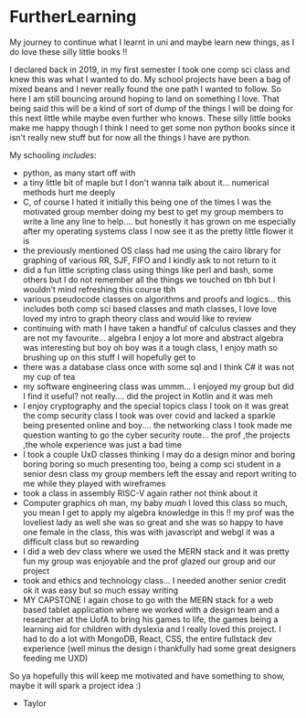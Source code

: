# FurtherLearning
My journey to continue what I learnt in uni and maybe learn new things, as I do love these silly little books !!


I declared back in 2019, in my first semester I took one comp sci class and knew this was what I wanted to do. My school projects have been a bag of mixed beans and I never really found the one path I wanted to follow. So here I am still bouncing around hoping to land on something I love. That being said this will be a kind of sort of dump of the things I will be doing for this next little while maybe even further who knows. These silly little books make me happy though I think I need to get some non python books since it isn't really new stuff but for now all the things I have are python.

My schooling *includes*:
- python, as many start off with
- a tiny little bit of maple but I don't wanna talk about it... numerical methods hurt me deeply
- C, of course I hated it initially this being one of the times I was the motivated group member doing my best to get my group members to write a line any line to help.... but honestly it has grown on me especially after my operating systems class I now see it as the pretty little flower it is
- the previously mentioned OS class had me using the cairo library for graphing of various RR, SJF, FIFO and I kindly ask to not return to it 
- did a fun little scripting class using things like perl and bash, some others but I do not remember all the things we touched on tbh but I wouldn't mind refreshing this course tbh
- various pseudocode classes on algorithms and proofs and logics... this includes both comp sci based classes and math classes, I love love loved my intro to graph theory class and would like to review 
- continuing with math I have taken a handful of calculus classes and they are not my favourite... algebra I enjoy a lot more and abstract algebra was interesting but boy oh boy was it a tough class, I enjoy math so brushing up on this stuff I will hopefully get to
- there was a database class once with some sql and I think C# it was not my cup of tea 
- my software engineering class was ummm... I enjoyed my group but did I find it useful? not really.... did the project in Kotlin and it was meh 
- I enjoy cryptography and the special topics class I took on it was great the comp security class I took was over covid and lacked a sparkle being presented online and boy.... the networking class I took made me question wanting to go the cyber security route... the prof ,the projects ,the whole experience was just a bad time 
- I took a couple UxD classes thinking I may do a design minor and boring boring boring so much presenting too, being a comp sci student in a senior desn class my group members left the essay and report writing to me while they played with wireframes
- took a class in assembly RISC-V again rather not think about it 
- Computer graphics oh man, my baby *muah* I loved this class so much, you mean I get to apply my algebra knowledge in this !! my prof was the loveliest lady as well she was so great and she was so happy to have one female in the class, this was with javascript and webgl it was a difficult class but so rewarding 
- I did a web dev class where we used the MERN stack and it was pretty fun my group was enjoyable and the prof glazed our group and our project
- took and ethics and technology class... I needed another senior credit ok it was easy but so much essay writing
- MY CAPSTONE I again chose to go with the MERN stack for a web based tablet application where we worked with a design team and a researcher at the UofA to bring his games to life, the games being a learning aid for children with dyslexia and I really loved this project. I had to do a lot with MongoDB, React, CSS, the entire fullstack dev experience (well minus the design i thankfully had some great designers feeding me UXD)

So ya hopefully this will keep me motivated and have something to show, maybe it will spark a project idea :)

- Taylor 
